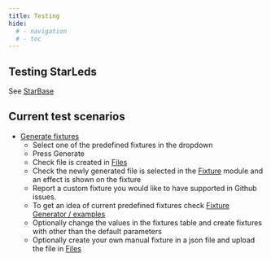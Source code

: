 ```yaml
---
title: Testing
hide:
  # - navigation
  # - toc
---
```


## Testing StarLeds

See [StarBase](/StarDocs/StarBase/Testing)

## Current test scenarios

* [Generate fixtures](/StarDocs/LedMod/LedModFixture%20Generator/)
    * Select one of the predefined fixtures in the dropdown
    * Press Generate
    * Check file is created in [Files](/StarDocs/SysMod/SysModFiles)
    * Check the newly generated file is selected in the [Fixture](/StarDocs/LedMod/LedModFixture) module and an effect is shown on the fixture
    * Report a custom fixture you would like to have supported in Github issues. 
    * To get an idea of current predefined fixtures check  [Fixture Generator / examples](https://ewowi.github.io/StarDocs/LedMod/LedModFixture%20Generator/#examples)
    * Optionally change the values in the fixtures table and create fixtures with other than the default parameters
    * Optionally create your own manual fixture in a json file and upload the file in [Files](/StarDocs/SysMod/SysModFiles)

